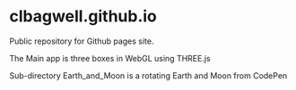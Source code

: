 # clbagwell.github.io

Public repository for Github pages site.

The Main app is three boxes in WebGL using THREE.js

Sub-directory Earth_and_Moon is a rotating Earth and Moon from CodePen
